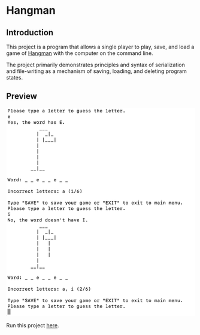 # Hangman

## Introduction

This project is a program that allows a single player to play, save, and load a game of [Hangman](https://en.wikipedia.org/wiki/Hangman_(game)) with the computer on the command line.

The project primarily demonstrates principles and syntax of serialization and file-writing as a mechanism of saving, loading, and deleting program states.

## Preview

![Hangman preview](./hangman.png)

Run this project [here](https://replit.com/@xsherryhe/hangman).

